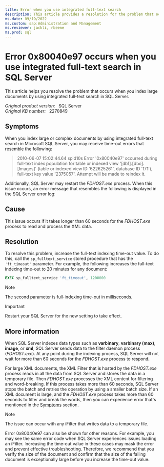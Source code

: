 ```yaml
---
title: Error when you use integrated full-text search
description: This article provides a resolution for the problem that occurs when you index large documents by using integrated full-text search in SQL Server.
ms.date: 09/19/2022
ms.custom: sap:Administration and Management
ms.reviewer: jackli, rbeene
ms.prod: sql
---
```

# Error 0x80040e97 occurs when you use integrated full-text search in SQL Server

This article helps you resolve the problem that occurs when you index large documents by using integrated full-text search in SQL Server.

_Original product version:_ &nbsp; SQL Server  
_Original KB number:_ &nbsp; 2270849

## Symptoms

When you index large or complex documents by using integrated full-text search in Microsoft SQL Server, you may receive time-out errors that resemble the following:

> 2010-06-07 15:02:44.64 spid10s Error '0x80040e97' occurred during full-text index population for table or indexed view '[db1].[dbo].[Images]' (table or indexed view ID '622625261', database ID '171'), full-text key value '2375057'. Attempt will be made to reindex it.

Additionally, SQL Server may restart the *FDHOST.exe* process. When this issue occurs, an error message that resembles the following is displayed in the SQL Server error log:

## Cause

This issue occurs if it takes longer than 60 seconds for the *FDHOST.exe* process to read and process the XML data.

## Resolution

To resolve this problem, increase the full-text indexing time-out value. To do this, call the `sp_fulltext_service` stored procedure that has the `'ft_timeout'` parameter. For example, the following increases the full-text indexing time-out to 20 minutes for any document:

```sql
EXEC sp_fulltext_service 'ft_timeout', 1200000
```

> [!NOTE]
> The second parameter is full-indexing time-out in milliseconds.

> [!IMPORTANT]
> Restart your SQL Server for the new setting to take effect.

## More information

When SQL Server indexes data types such as **varbinary**, **varbinary (max)**, **image**, or **xml**, SQL Server sends data to the filter daemon process (*FDHOST.exe*). At any point during the indexing process, SQL Server will not wait for more than 60 seconds for the *FDHOST.exe* process to respond.

For large XML documents, the XML Filter that is hosted by the *FDHOST.exe* process reads in all the data from SQL Server and stores the data in a temporary file. Then *FDHOST.exe* processes the XML content for filtering and word-breaking. If this process takes more than 60 seconds, SQL Server stops the batch and retries the operation by using a smaller batch size. If an XML document is large, and the *FDHOST.exe* process takes more than 60 seconds to filter and break the words, then you can experience error that's mentioned in the [Symptoms](#symptoms) section.

> [!NOTE]
> The issue can occur with any iFilter that writes data to a temporary file.

Error 0x80040e97 can also be shown for other reasons. For example, you may see the same error code when SQL Server experiences issues loading an iFilter. Increasing the time-out value in these cases may mask the error and prevent effective troubleshooting. Therefore, we recommend that you verify the size of the document and confirm that the size of the failing document is exceptionally large before you increase the time-out value.
